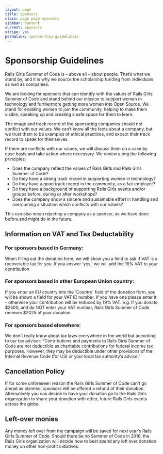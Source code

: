 ```yaml
---
layout: page
title: Sponsors
class: page page-sponsors
sidebar: content
current: sponsors
stripe: yes
permalink: sponsorship-guidelines/
---
```


<h1 id="guidelines">Sponsorship Guidelines</h1>


Rails Girls Summer of Code is – above all – about people. That’s what we stand by, and it is why we source the scholarship funding from individuals as well as companies.

We are looking for sponsors that can identify with the values of Rails Girls Summer of Code and stand behind our mission to support women in technology and furthermore getting more women into Open Source. We stand for enabling women to join the community, helping to make them visible, speaking up and creating a safe space for them to learn.

The image and track record of the sponsoring companies should not conflict with our values. We can’t know all the facts about a company, but we trust them to be examples of ethical practices, and expect their track record to speak for themselves.

If there are conflicts with our values, we will discuss them on a case by case basis and take action where necessary. We review along the following principles:

+ Does the company reflect the values of Rails Girls and Rails Girls Summer of Code?
+ Do they have a strong track record in supporting women in technology?
+ Do they have a good track record in the community, as a fair employer?
+ Do they have a background of supporting Rails Girls events and/or groups before, during or after workshops?
+ Does the company show a sincere and sustainable effort in handling and overcoming a situation which conflicts with our values?

This can also mean rejecting a company as a sponsor, as we have done before and might do in the future.

## Information on VAT and Tax Deductability


### For sponsors based in Germany:
When filling out the donation form, we will show you a field to ask if VAT is a recoverable tax for you. If you answer 'yes', we will add the 19% VAT to your contribution.


### For sponsors based in other European Union country:
If you enter an EU country into the 'Country' field of the donation form, you will be shown a field for your VAT ID number. If you have one please enter it - otherwise your contribution will be reduced by 19% VAT.
e.g. If you donate $2500, and do NOT enter your VAT number, Rails Girls Summer of Code receives $2025 of your donation.


### For sponsors based elsewhere:
We don’t really know about tax laws everywhere in the world but according to our tax advisor: “Contributions and payments to Rails Girls Summer of Code are not deductible as charitable contributions for federal income tax purposes. However, they may be deductible under other provisions of the Internal Revenue Code (for US) or your local tax authority’s advice.”

## Cancellation Policy

If for some unforeseen reason the Rails Girls Summer of Code can’t go ahead as planned, sponsors will be offered a refund of their donation. Alternatively you can decide to have your donation go to the Rails Girls organization to share your donation with other, future Rails Girls events across the globe.

## Left-over monies

Any money left over from the campaign will be saved for next year’s Rails Girls Summer of Code. Should there be no Summer of Code in 2016, the Rails Girls organization will decide how to best spend any left over donation money on other non-profit initiatives.
